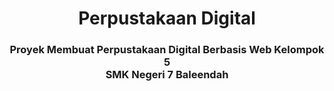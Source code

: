 <div align="center">

  <h1 align="center">Perpustakaan Digital</h1>

  <h3 align="center">
    Proyek Membuat Perpustakaan Digital Berbasis Web Kelompok 5<br/>
     SMK Negeri 7 Baleendah
  </h3>
</div>
